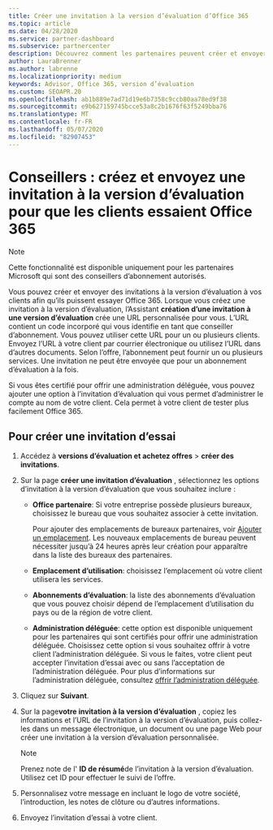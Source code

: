 ```yaml
---
title: Créer une invitation à la version d’évaluation d’Office 365
ms.topic: article
ms.date: 04/28/2020
ms.service: partner-dashboard
ms.subservice: partnercenter
description: Découvrez comment les partenaires peuvent créer et envoyer des invitations à la version d’évaluation pour que leurs clients essaient Office 365. Les partenaires sont un conseiller d’abonnement agréé.
author: LauraBrenner
ms.author: labrenne
ms.localizationpriority: medium
keywords: Advisor, Office 365, version d’évaluation
ms.custom: SEOAPR.20
ms.openlocfilehash: ab1b889e7ad71d19e6b7358c9ccb80aa78ed9f38
ms.sourcegitcommit: e9b627159745bcce53a8c2b1676f63f5249bba76
ms.translationtype: MT
ms.contentlocale: fr-FR
ms.lasthandoff: 05/07/2020
ms.locfileid: "82907453"
---
```

# <a name="advisors-create-and-send-a-trial-invitation-for-clients-to-try-office-365"></a>Conseillers : créez et envoyez une invitation à la version d’évaluation pour que les clients essaient Office 365

> [!NOTE]
> Cette fonctionnalité est disponible uniquement pour les partenaires Microsoft qui sont des conseillers d’abonnement autorisés. 

Vous pouvez créer et envoyer des invitations à la version d’évaluation à vos clients afin qu’ils puissent essayer Office 365. Lorsque vous créez une invitation à la version d’évaluation, l’Assistant **création d’une invitation à une version d’évaluation** crée une URL personnalisée pour vous. L’URL contient un code incorporé qui vous identifie en tant que conseiller d’abonnement. Vous pouvez utiliser cette URL pour un ou plusieurs clients. Envoyez l’URL à votre client par courrier électronique ou utilisez l’URL dans d’autres documents. Selon l’offre, l’abonnement peut fournir un ou plusieurs services. Une invitation ne peut être envoyée que pour un abonnement d’évaluation à la fois.

Si vous êtes certifié pour offrir une administration déléguée, vous pouvez ajouter une option à l’invitation d’évaluation qui vous permet d’administrer le compte au nom de votre client. Cela permet à votre client de tester plus facilement Office 365.

## <a name="to-create-a-trial-invitation"></a>Pour créer une invitation d’essai

1. Accédez à **versions d’évaluation et achetez offres** > **créer des invitations**.

2. Sur la page **créer une invitation d’évaluation** , sélectionnez les options d’invitation à la version d’évaluation que vous souhaitez inclure :

    - **Office partenaire**: Si votre entreprise possède plusieurs bureaux, choisissez le bureau que vous souhaitez associer à cette invitation.

        Pour ajouter des emplacements de bureaux partenaires, voir [Ajouter un emplacement](manage-locations.md). Les nouveaux emplacements de bureau peuvent nécessiter jusqu’à 24 heures après leur création pour apparaître dans la liste des bureaux des partenaires.

    - **Emplacement d’utilisation**: choisissez l’emplacement où votre client utilisera les services.
    - **Abonnements d’évaluation**: la liste des abonnements d’évaluation que vous pouvez choisir dépend de l’emplacement d’utilisation du pays ou de la région de votre client.
    - **Administration déléguée**: cette option est disponible uniquement pour les partenaires qui sont certifiés pour offrir une administration déléguée. Choisissez cette option si vous souhaitez offrir à votre client l’administration déléguée. Si vous le faites, votre client peut accepter l’invitation d’essai avec ou sans l’acceptation de l’administration déléguée. Pour plus d’informations sur l’administration déléguée, consultez [offrir l’administration déléguée](customers_revoke_admin_privileges.md).

3. Cliquez sur **Suivant**.

4. Sur la page**votre invitation à la version d’évaluation** , copiez les informations et l’URL de l’invitation à la version d’évaluation, puis collez-les dans un message électronique, un document ou une page Web pour créer une invitation à la version d’évaluation personnalisée.

    > [!NOTE]
    > Prenez note de l' **ID de résumé**de l’invitation à la version d’évaluation. Utilisez cet ID pour effectuer le suivi de l’offre.

5. Personnalisez votre message en incluant le logo de votre société, l’introduction, les notes de clôture ou d’autres informations.

6. Envoyez l’invitation d’essai à votre client.
